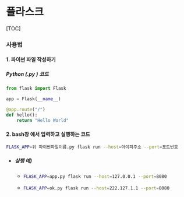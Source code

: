 # 플라스크

[TOC]

### 사용법

#### 1. 파이썬 파일 작성하기

##### Python (.py )  코드

```python
from flask import Flask

app = Flask(__name__)

@app.route("/")
def hello():
    return "Hello World"
```



#### 2. bash창 에서 입력하고 실행하는 코드

```bash
FLASK_APP=위 파이썬파일이름.py flask run --host=아이피주소 --port=포트번호
```



- ##### 실행 예)

  - ```bash
    FLASK_APP=app.py flask run --host=127.0.0.1 --port=8080
    ```

  - ```bash
    FLASK_APP=ok.py flask run --host=222.127.1.1 --port=8080
    ```

